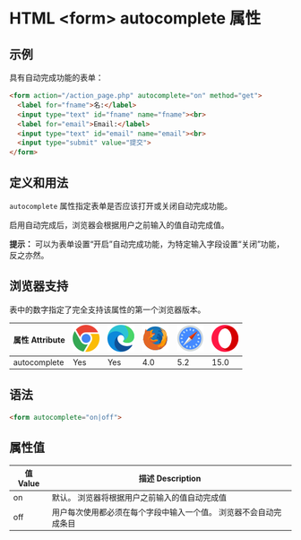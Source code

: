 HTML \<form> autocomplete 属性
===

## 示例

具有自动完成功能的表单：

```html idoc:preview:iframe
<form action="/action_page.php" autocomplete="on" method="get">
  <label for="fname">名:</label>
  <input type="text" id="fname" name="fname"><br>
  <label for="email">Email:</label>
  <input type="text" id="email" name="email"><br>
  <input type="submit" value="提交">
</form>
```

## 定义和用法

`autocomplete` 属性指定表单是否应该打开或关闭自动完成功能。

启用自动完成后，浏览器会根据用户之前输入的值自动完成值。

**提示：** 可以为表单设置“开启”自动完成功能，为特定输入字段设置“关闭”功能，反之亦然。

## 浏览器支持

表中的数字指定了完全支持该属性的第一个浏览器版本。

| 属性 Attribute | ![chrome][1] | ![edge][2] | ![firefox][3] | ![safari][4] | ![opera][5] |
| ------- | --- | --- | --- | --- | --- |
| autocomplete | Yes | Yes | 4.0 | 5.2 | 15.0 |
<!--rehype:style=width: 100%; display: inline-table;-->

## 语法

```html
<form autocomplete="on|off">
```

## 属性值

| 值 Value | 描述 Description |
| ----- | ----- |
| on    | 默认。 浏览器将根据用户之前输入的值自动完成值 |
| off   | 用户每次使用都必须在每个字段中输入一个值。 浏览器不会自动完成条目 |
<!--rehype:style=width: 100%; display: inline-table;-->

[1]: ../assets/chrome.svg
[2]: ../assets/edge.svg
[3]: ../assets/firefox.svg
[4]: ../assets/safari.svg
[5]: ../assets/opera.svg

